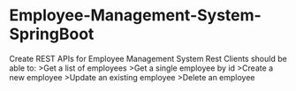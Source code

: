 # Employee-Management-System-SpringBoot
Create REST APIs for Employee Management System Rest Clients should be able to: >Get a list of employees >Get a single employee by id >Create a new employee >Update an existing employee >Delete an employee
